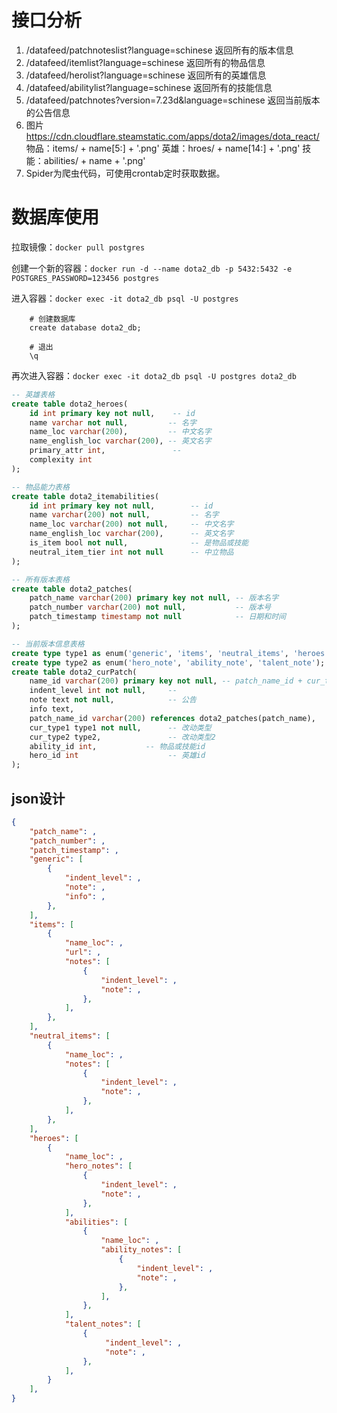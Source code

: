 # 接口分析
1. /datafeed/patchnoteslist?language=schinese
  返回所有的版本信息
2. /datafeed/itemlist?language=schinese
  返回所有的物品信息
3. /datafeed/herolist?language=schinese
  返回所有的英雄信息
4. /datafeed/abilitylist?language=schinese
  返回所有的技能信息
5. /datafeed/patchnotes?version=7.23d&language=schinese
返回当前版本的公告信息
6. 图片
  https://cdn.cloudflare.steamstatic.com/apps/dota2/images/dota_react/
  物品：items/ + name[5:] + '.png'
  英雄：hroes/ + name[14:] + '.png'
  技能：abilities/ + name + '.png'
7. Spider为爬虫代码，可使用crontab定时获取数据。

# 数据库使用
    

拉取镜像：`docker pull postgres`

创建一个新的容器：`docker run -d --name dota2_db -p 5432:5432 -e POSTGRES_PASSWORD=123456 postgres`

进入容器：`docker exec -it dota2_db psql -U postgres`
```psql
    # 创建数据库
    create database dota2_db;

    # 退出
    \q
```

再次进入容器：`docker exec -it dota2_db psql -U postgres dota2_db`


```sql
-- 英雄表格
create table dota2_heroes(
    id int primary key not null,    -- id
    name varchar not null,         -- 名字
    name_loc varchar(200),         -- 中文名字
    name_english_loc varchar(200), -- 英文名字
    primary_attr int,               --
    complexity int
);

-- 物品能力表格
create table dota2_itemabilities(
    id int primary key not null,        -- id
    name varchar(200) not null,         -- 名字
    name_loc varchar(200) not null,     -- 中文名字
    name_english_loc varchar(200),      -- 英文名字
    is_item bool not null,              -- 是物品或技能
    neutral_item_tier int not null      -- 中立物品
);

-- 所有版本表格
create table dota2_patches(
    patch_name varchar(200) primary key not null, -- 版本名字
    patch_number varchar(200) not null,           -- 版本号
    patch_timestamp timestamp not null            -- 日期和时间
);

-- 当前版本信息表格
create type type1 as enum('generic', 'items', 'neutral_items', 'heroes', 'neutral_creeps'); -- 综合，物品，中立，英雄    
create type type2 as enum('hero_note', 'ability_note', 'talent_note'); -- 英雄、技能、天赋
create table dota2_curPatch(
    name_id varchar(200) primary key not null, -- patch_name_id + cur_type1 + 序号
    indent_level int not null,     -- 
    note text not null,            -- 公告
    info text,
    patch_name_id varchar(200) references dota2_patches(patch_name),      -- 版本名，外键
    cur_type1 type1 not null,      -- 改动类型
    cur_type2 type2,               -- 改动类型2
    ability_id int,           -- 物品或技能id
    hero_id int                    -- 英雄id
);
```

## json设计

```json
{
    "patch_name": ,
    "patch_number": ,
    "patch_timestamp": ,
    "generic": [
        {
            "indent_level": ,
            "note": ,
            "info": ,
        },
    ],
    "items": [
        {
            "name_loc": ,
            "url": ,
            "notes": [
                {
                    "indent_level": ,
                    "note": ,
                },
            ],
        },
    ],
    "neutral_items": [
        {
            "name_loc": ,
            "notes": [
                {
                    "indent_level": ,
                    "note": ,
                },
            ],
        },
    ],
    "heroes": [
        {
            "name_loc": ,
            "hero_notes": [
                {
                    "indent_level": ,
                    "note": ,
                },
            ],
            "abilities": [
                {
                    "name_loc": ,
                    "ability_notes": [
                        {
                            "indent_level": ,
                            "note": ,
                        },
                    ],
                },
            ],
            "talent_notes": [
                {
                     "indent_level": ,
                     "note": ,
                },
            ],
        }
    ],
}

```